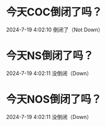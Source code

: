 # 今天COC倒闭了吗？

2024-7-19 4:02:10 倒闭了（Not Down）

# 今天NS倒闭了吗？

2024-7-19 4:02:11 没倒闭（Down）

# 今天NOS倒闭了吗？

2024-7-19 4:02:11 没倒闭（Down）

